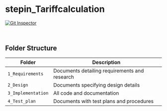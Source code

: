 # stepin_Tariffcalculation



[![Git Inspector](https://github.com/Aishma19/stepin_Tariffcalculation/actions/workflows/git_inspector.yml/badge.svg)](https://github.com/Aishma19/stepin_Tariffcalculation/actions/workflows/git_inspector.yml)





<br>

## Folder Structure

| Folder             | Description                                   |
| ------------------ | --------------------------------------------- |
| `1_Requirements`   | Documents detailing requirements and research |
| `2_Design`         | Documents specifying design details           |
| `3_Implementation` | All code and documentation                    |
| `4_Test_plan`      | Documents with test plans and procedures      |
